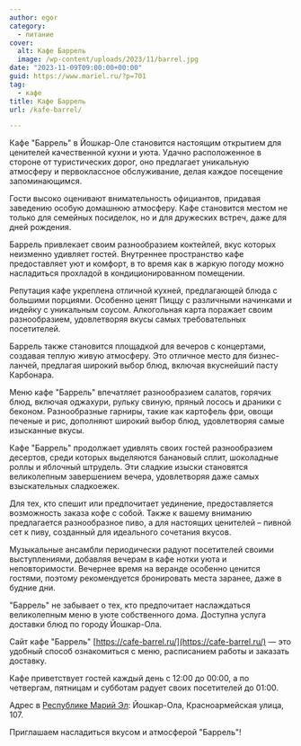 ```yaml
---
author: egor
category:
  - питание
cover:
  alt: Кафе Баррель
  image: /wp-content/uploads/2023/11/barrel.jpg
date: "2023-11-09T09:00:00+00:00"
guid: https://www.mariel.ru/?p=701
tag:
  - кафе
title: Кафе Баррель
url: /kafe-barrel/

---
```

Кафе "Баррель" в Йошкар-Оле становится настоящим открытием для ценителей качественной кухни и уюта. Удачно расположенное в стороне от туристических дорог, оно предлагает уникальную атмосферу и первоклассное обслуживание, делая каждое посещение запоминающимся.

Гости высоко оценивают внимательность официантов, придавая заведению особую домашнюю атмосферу. Кафе становится местом не только для семейных посиделок, но и для дружеских встреч, даже для дней рождения.

Баррель привлекает своим разнообразием коктейлей, вкус которых неизменно удивляет гостей. Внутреннее пространство кафе предоставляет уют и комфорт, в то время как в жаркую погоду можно насладиться прохладой в кондиционированном помещении.

Репутация кафе укреплена отличной кухней, предлагающей блюда с большими порциями. Особенно ценят Пиццу с различными начинками и индейку с уникальным соусом. Алкогольная карта поражает своим разнообразием, удовлетворяя вкусы самых требовательных посетителей.

Баррель также становится площадкой для вечеров с концертами, создавая теплую живую атмосферу. Это отличное место для бизнес-ланчей, предлагая широкий выбор блюд, включая вкуснейший пасту Карбонара.

Меню кафе "Баррель" впечатляет разнообразием салатов, горячих блюд, включая оджахури, рульку свиную, пряный лосось и драники с беконом. Разнообразные гарниры, такие как картофель фри, овощи печеные и рис, дополняют широкий выбор блюд, удовлетворяя самые изысканные вкусы.

Кафе "Баррель" продолжает удивлять своих гостей разнообразием десертов, среди которых выделяются банановый сплит, шоколадные роллы и яблочный штрудель. Эти сладкие изыски становятся великолепным завершением вечера, удовлетворяя даже самых взыскательных сладкоежек.

Для тех, кто спешит или предпочитает уединение, предоставляется возможность заказа кофе с собой. Также к вашему вниманию предлагается разнообразное пиво, а для настоящих ценителей – пивной сет к пиву, созданный для идеального сочетания вкусов.

Музыкальные ансамбли периодически радуют посетителей своими выступлениями, добавляя вечерам в кафе нотки уюта и неповторимости. Вечернее время на веранде особенно ценится гостями, поэтому рекомендуется бронировать места заранее, даже в будние дни.

"Баррель" не забывает о тех, кто предпочитает наслаждаться великолепным меню в уюте собственного дома. Доступна услуга доставки блюд по городу Йошкар-Ола.

Сайт кафе "Баррель" [https://cafe-barrel.ru/](https://cafe-barrel.ru/) — это удобный способ ознакомиться с меню, расписанием работы и заказать доставку.

Кафе приветствует гостей каждый день с 12:00 до 00:00, а по четвергам, пятницам и субботам радует своих посетителей до 01:00.

Адрес в [Республике Марий Эл](/): Йошкар-Ола, Красноармейская улица, 107.

Приглашаем насладиться вкусом и атмосферой "Баррель"!
